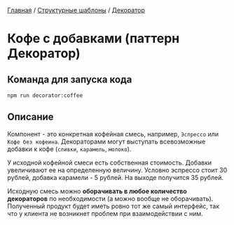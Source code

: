 [Главная](../../..) / [Структурные шаблоны](../..) / [Декоратор](..)

# Кофе с добавками (паттерн Декоратор)

## Команда для запуска кода

```
npm run decorator:coffee
```

## Описание

Компонент - это конкретная кофейная смесь, например, `Эспрессо` или `Кофе без кофеина`.
Декораторами могут выступать всевозможные добавки к кофе (`сливки`, `карамель`, `молоко`).

У исходной кофейной смеси есть собственная стоимость. Добавки увеличивают ее на определенную величину. Условно эспрессо стоит 30 рублей, добавка карамели - 5 рублей. На выходе получится 35 рублей.

Исходную смесь можно **оборачивать в любое количество декораторов** по необходимости (а можно вообще не оборачивать). Полученный продукт будет иметь ровно тот же самый интерфейс, так что у клиента не возникнет проблем при взаимодействии с ним.
